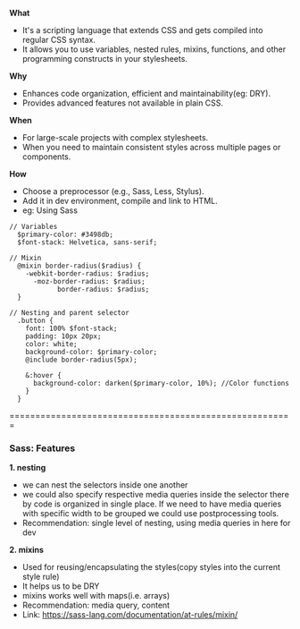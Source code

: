 **What**
  - It's a scripting language that extends CSS and gets compiled into regular CSS syntax.
  - It allows you to use variables, nested rules, mixins, functions, and other programming constructs in your stylesheets.

**Why**
  - Enhances code organization, efficient and maintainability(eg: DRY).
  - Provides advanced features not available in plain CSS.

**When**
  - For large-scale projects with complex stylesheets.
  - When you need to maintain consistent styles across multiple pages or components.

**How**
  - Choose a preprocessor (e.g., Sass, Less, Stylus).
  - Add it in dev environment, compile and link to HTML.
  - eg: Using Sass

  ```
  // Variables
    $primary-color: #3498db;
    $font-stack: Helvetica, sans-serif;

  // Mixin
    @mixin border-radius($radius) {
      -webkit-border-radius: $radius;
        -moz-border-radius: $radius;
              border-radius: $radius;
    }

  // Nesting and parent selector
    .button {
      font: 100% $font-stack;
      padding: 10px 20px;
      color: white;
      background-color: $primary-color;
      @include border-radius(5px);

      &:hover {
        background-color: darken($primary-color, 10%); //Color functions
      }
    }
  ```
=======================================================
### Sass: Features

**1. nesting**
  - we can nest the selectors inside one another
  - we could also specify respective media queries inside the selector there by code is organized in single place. If we need to have media queries with specific width to be grouped we could use postprocessing tools.
  - Recommendation: single level of nesting, using media queries in here for dev

**2. mixins**
  - Used for reusing/encapsulating the styles(copy styles into the current style rule)
  - It helps us to be DRY
  - mixins works well with maps(i.e. arrays)
  - Recommendation: media query, content
  - Link: https://sass-lang.com/documentation/at-rules/mixin/
